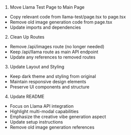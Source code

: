 1. Move Llama Test Page to Main Page
- Copy relevant code from llama-test/page.tsx to page.tsx
- Remove old image generation code from page.tsx
- Update imports and dependencies

2. Clean Up Routes
- Remove /api/images route (no longer needed)
- Keep /api/llama route as main API endpoint
- Update any references to removed routes

3. Update Layout and Styling
- Keep dark theme and styling from original
- Maintain responsive design elements
- Preserve UI components and structure

4. Update README
- Focus on Llama API integration
- Highlight multi-modal capabilities
- Emphasize the creative vibe generation aspect
- Update setup instructions
- Remove old image generation references